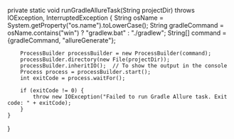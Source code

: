  private static void runGradleAllureTask(String projectDir) throws IOException, InterruptedException {
        String osName = System.getProperty("os.name").toLowerCase();
        String gradleCommand = osName.contains("win") ? "gradlew.bat" : "./gradlew";
        String[] command = {gradleCommand, "allureGenerate"};

        ProcessBuilder processBuilder = new ProcessBuilder(command);
        processBuilder.directory(new File(projectDir));
        processBuilder.inheritIO();  // To show the output in the console
        Process process = processBuilder.start();
        int exitCode = process.waitFor();

        if (exitCode != 0) {
            throw new IOException("Failed to run Gradle Allure task. Exit code: " + exitCode);
        }
    }
}